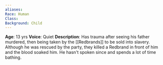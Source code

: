 ```yaml
---
aliases: 
Race: Human
Class: 
Background: Child
---
```

**Age**: 13 yrs
**Voice**: Quiet
**Description**: 
Has trauma after seeing his father murdered, then being taken by the [[Redbrands]] to be sold into slavery. Although he was rescued by the party, they killed a Redbrand in front of him and the blood soaked him.
He hasn't spoken since and spends a lot of time bathing.
